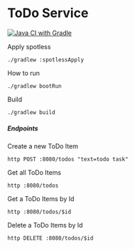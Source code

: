ToDo Service
============
[![Java CI with Gradle](https://github.com/sjpuas/todo-service-kotlin/actions/workflows/build.yaml/badge.svg?branch=main)](https://github.com/sjpuas/todo-service-kotlin/actions/workflows/build.yaml)


Apply spotless
```shell
./gradlew :spotlessApply
```

How to run
```shell
./gradlew bootRun 
```

Build 
```shell
./gradlew build
```

##### Endpoints 

Create a new ToDo Item
```shell
http POST :8080/todos "text=todo task"
```

Get all ToDo Items
```shell
http :8080/todos 
```

Get a ToDo Items by Id
```shell
http :8080/todos/$id
```

Delete a ToDo Items by Id
```shell
http DELETE :8080/todos/$id
```
